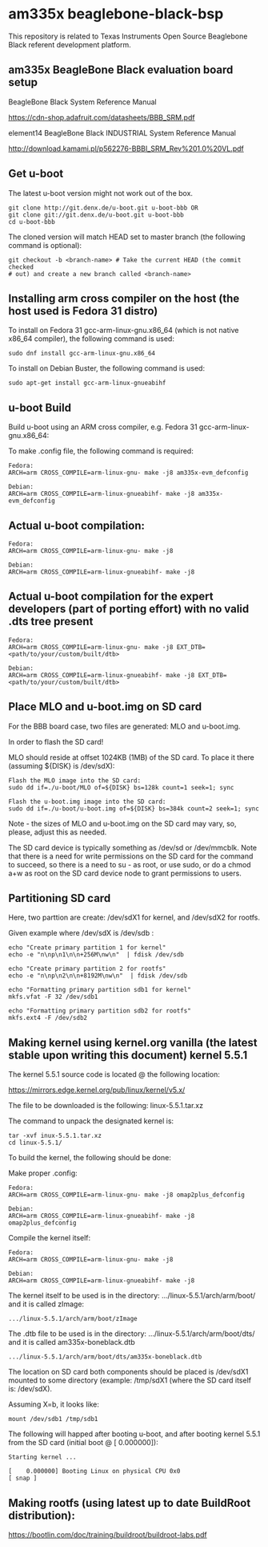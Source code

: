 # am335x beaglebone-black-bsp
This repository is related to Texas Instruments Open Source Beaglebone Black referent development platform.

## am335x BeagleBone Black evaluation board setup

BeagleBone Black System Reference Manual

https://cdn-shop.adafruit.com/datasheets/BBB_SRM.pdf

element14 BeagleBone Black INDUSTRIAL System Reference Manual 

http://download.kamami.pl/p562276-BBBI_SRM_Rev%201.0%20VL.pdf

## Get u-boot

The latest u-boot version might not work out of the box.

	git clone http://git.denx.de/u-boot.git u-boot-bbb OR
	git clone git://git.denx.de/u-boot.git u-boot-bbb
	cd u-boot-bbb

The cloned version will match HEAD set to master branch (the following command is optional):

	git checkout -b <branch-name> # Take the current HEAD (the commit checked
	# out) and create a new branch called <branch-name>

## Installing arm cross compiler on the host (the host used is Fedora 31 distro)

To install on Fedora 31 gcc-arm-linux-gnu.x86_64 (which is not native x86_64 compiler), the following command is used:

	sudo dnf install gcc-arm-linux-gnu.x86_64

To install on Debian Buster, the following command is used:

	sudo apt-get install gcc-arm-linux-gnueabihf

## u-boot Build

Build u-boot using an ARM cross compiler, e.g. Fedora 31 gcc-arm-linux-gnu.x86_64:

To make .config file, the following command is required:

	Fedora:
	ARCH=arm CROSS_COMPILE=arm-linux-gnu- make -j8 am335x-evm_defconfig

	Debian:
	ARCH=arm CROSS_COMPILE=arm-linux-gnueabihf- make -j8 am335x-evm_defconfig

## Actual u-boot compilation:

	Fedora:
	ARCH=arm CROSS_COMPILE=arm-linux-gnu- make -j8

	Debian:
	ARCH=arm CROSS_COMPILE=arm-linux-gnueabihf- make -j8

## Actual u-boot compilation for the expert developers (part of porting effort) with no valid .dts tree present

	Fedora:
	ARCH=arm CROSS_COMPILE=arm-linux-gnu- make -j8 EXT_DTB=<path/to/your/custom/built/dtb>

	Debian:
	ARCH=arm CROSS_COMPILE=arm-linux-gnueabihf- make -j8 EXT_DTB=<path/to/your/custom/built/dtb>

## Place MLO and u-boot.img on SD card

For the BBB board case, two files are generated: MLO and u-boot.img.

In order to flash the SD card!

MLO should reside at offset 1024KB (1MB) of the SD card. To place it there (assuming ${DISK} is /dev/sdX):

	Flash the MLO image into the SD card:
	sudo dd if=./u-boot/MLO of=${DISK} bs=128k count=1 seek=1; sync

	Flash the u-boot.img image into the SD card:
	sudo dd if=./u-boot/u-boot.img of=${DISK} bs=384k count=2 seek=1; sync

Note - the sizes of MLO and u-boot.img on the SD card may vary, so, please, adjust this as needed.

The SD card device is typically something as /dev/sd<X> or /dev/mmcblk<X>. Note that there is a need for write permissions on the SD card for the command to succeed, so there is a need to su - as root, or use sudo, or do a chmod a+w as root on the SD card device node to grant permissions to users.

## Partitioning SD card

Here, two parttion are create: /dev/sdX1 for kernel, and /dev/sdX2 for rootfs.

Given example where /dev/sdX is /dev/sdb :

    echo "Create primary partition 1 for kernel"
    echo -e "n\np\n1\n\n+256M\nw\n"  | fdisk /dev/sdb

    echo "Create primary partition 2 for rootfs"
    echo -e "n\np\n2\n\n+8192M\nw\n"  | fdisk /dev/sdb

    echo "Formatting primary partition sdb1 for kernel"
    mkfs.vfat -F 32 /dev/sdb1

    echo "Formatting primary partition sdb2 for rootfs"
    mkfs.ext4 -F /dev/sdb2

## Making kernel using kernel.org vanilla (the latest stable upon writing this document) kernel 5.5.1

The kernel 5.5.1 source code is located @ the following location:

https://mirrors.edge.kernel.org/pub/linux/kernel/v5.x/

The file to be downloaded is the following: linux-5.5.1.tar.xz

The command to unpack the designated kernel is:

	tar -xvf inux-5.5.1.tar.xz
	cd linux-5.5.1/

To build the kernel, the following should be done:

Make proper .config:

	Fedora:
	ARCH=arm CROSS_COMPILE=arm-linux-gnu- make -j8 omap2plus_defconfig

	Debian:
	ARCH=arm CROSS_COMPILE=arm-linux-gnueabihf- make -j8 omap2plus_defconfig

Compile the kernel itself:

	Fedora:
	ARCH=arm CROSS_COMPILE=arm-linux-gnu- make -j8

	Debian:
	ARCH=arm CROSS_COMPILE=arm-linux-gnueabihf- make -j8

The kernel itself to be used is in the directory: .../linux-5.5.1/arch/arm/boot/ and it is called zImage:

	.../linux-5.5.1/arch/arm/boot/zImage

The .dtb file to be used is in the directory: .../linux-5.5.1/arch/arm/boot/dts/ and it is called am335x-boneblack.dtb

	.../linux-5.5.1/arch/arm/boot/dts/am335x-boneblack.dtb

The location on SD card both components should be placed is /dev/sdX1 mounted to some directory (example: /tmp/sdX1 (where the SD card itself is: /dev/sdX).

Assuming X=b, it looks like:

	mount /dev/sdb1 /tmp/sdb1

The following will happed after booting u-boot, and after booting kernel 5.5.1 from the SD card (initial boot @ [  0.000000]):

	Starting kernel ...

	[    0.000000] Booting Linux on physical CPU 0x0
	[ snap ]

## Making rootfs (using latest up to date BuildRoot distribution):

https://bootlin.com/doc/training/buildroot/buildroot-labs.pdf
